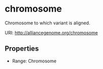 # chromosome

Chromosome to which variant is aligned.

URI: http://alliancegenome.org/chromosome



<!-- no inheritance hierarchy -->


## Properties

 * Range: Chromosome


